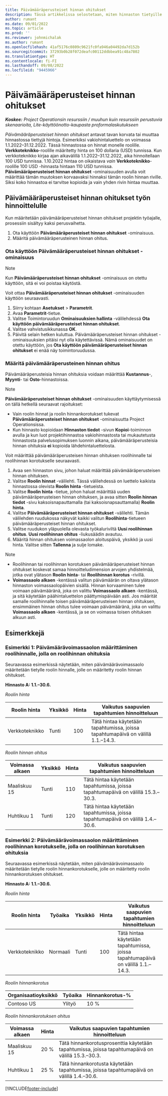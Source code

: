 ```yaml
---
title: Päivämääräperusteiset hinnan ohitukset
description: Tässä artikkelissa selostetaan, miten hinnaston tietyille hinnoille määritetään korvaavat hinnat.
author: rumant
ms.date: 09/01/2022
ms.topic: article
ms.prod: ''
ms.reviewer: johnmichalak
ms.author: rumant
ms.openlocfilehash: 41af5176c0809c9621fc0fa946a04492da7d152b
ms.sourcegitcommit: 37293b0b28f072deafc00112ddbbea91c48a7802
ms.translationtype: HT
ms.contentlocale: fi-FI
ms.lasthandoff: 09/08/2022
ms.locfileid: "9445966"
---
```

# <a name="date-effective-price-overrides"></a>Päivämääräperusteiset hinnan ohitukset 

_**Koskee:** Project Operationsin resurssiin / muuhun kuin resurssiin perustuvia skenaarioita, Lite-käyttöönotto-kaupasta proformalaskutukseen_

*Päivämääräperusteiset hinnan ohitukset* antavat tavan korvata tai muuttaa hinnastossa tiettyjä hintoja. Esimerkiksi vakiohintaluettelo on voimassa 1.1.2022–31.12.2022. Tässä hinnastossa on hinnat monelle roolille. **Verkkoteknikko**-roolille määritetty hinta on 100 dollaria (USD) tunnissa. Kun verkkoteknikko kirjaa ajan aikavälillä 1.1.2022–31.12.2022, aika hinnoitellaan 100 USD tunnissa. 1.10.2022 hintaa on oikaistava *vain* **Verkkoteknikko**-roolille 100 USD -hinnasta hintaan 110 USD tunnissa. **Päivämääräperusteiset hinnan ohitukset** -ominaisuuden avulla voit määrittää tämän muutoksen korvaavaksi hinnaksi tämän roolin hinnan riville. Siksi koko hinnastoa ei tarvitse kopioida ja vain yhden rivin hintaa muuttaa.

## <a name="date-effective-price-overrides-for-labor-pricing"></a>Päivämääräperusteiset hinnan ohitukset työn hinnoittelulle

Kun määritetään päivämääräperusteiset hinnan ohitukset projektin työajalle, prosessiin sisältyy kaksi perusvaihetta.

1. Ota käyttöön **Päivämääräperusteiset hinnan ohitukset** -ominaisuus.
1. Määritä päivämääräperusteinen hinnan ohitus.

### <a name="enable-the-date-effective-price-overrides-feature"></a>Ota käyttöön Päivämääräperusteiset hinnan ohitukset -ominaisuus

> [!NOTE]
> Kun **Päivämääräperusteiset hinnan ohitukset** -ominaisuus on otettu käyttöön, sitä ei voi poistaa käytöstä.

Voit ottaa **Päivämääräperusteiset hinnan ohitukset** -ominaisuuden käyttöön seuraavasti.

1. Siirry kohtaan **Asetukset** \> **Parametrit**.
1. Avaa **Parametrit**-tietue.
1. Valitse Toimintoruudun **Ominaisuuksien hallinta** -välilehdessä **Ota käyttöön päivämääräperusteiset hinnan ohitukset**.
1. Valitse vahvistusikkunassa **OK**.
1. Päivitä selain hetken kuluttua. Päivämääräperusteiset hinnan ohitukset -ominaisuuksien pitäisi nyt olla käytettävissä. Nämä ominaisuudet on otettu käyttöön, jos **Ota käyttöön päivämääräperusteiset hinnan ohitukset** ei enää näy toimintoruudussa.

### <a name="set-up-a-date-effective-price-override"></a>Määritä päivämääräperusteinen hinnan ohitus

Päivämääräperusteisia hinnan ohituksia voidaan määrittää **Kustannus**-, **Myynti**- tai **Osto**-hinnastoissa.

> [!NOTE]
>**Päivämääräperusteiset hinnan ohitukset** -ominaisuuden käyttäytymisessä on tällä hetkellä seuraavat rajoitukset:
>
> - Vain roolin hinnat ja roolin hinnankorotukset tukevat **Päivämääräperusteiset hinnan ohitukset** -ominaisuutta Project Operationsissa.
> - Kun hinnasto kopioidaan **Hinnaston tiedot** -sivun **Kopioi**-toiminnon avulla ja kun luot projektihinnastoa vakiohinnastosta tai mukautetusta hinnastosta palvelusopimuksen luonnin aikana, päivämääräperusteisia hinnan ohituksia **ei** kopioida lähdehintaluettelosta.

Voit määrittää päivämääräperusteisen hinnan ohituksen roolihinnalle tai roolihinnan korotukselle seuraavasti.

1. Avaa sen hinnaston sivu, johon haluat määrittää päivämääräperusteisen hinnan ohituksen.
1. Valitse **Roolin hinnat** -välilehti. Tässä välilehdessä on luettelo kaikista hinnastossa olevista **Roolin hinta** -tietueista.
1. Valitse **Roolin hinta** -tietue, johon haluat määrittää uuden päivämääräperusteisen hinnan ohituksen, ja avaa sitten **Roolin hinnan tiedot** -sivu kaksoisnapauttamalla (tai kaksoisnapsauttamalla) **Roolin hinta**.
1. Valitse **Päivämääräperusteiset hinnan ohitukset** -välilehti. Tämän välilehden ruudukossa näkyvät kaikki valitun **Roolihinta**-tietueen päivämääräperusteiset hinnan ohitukset.
1. Valitse ruudukon yläpuolella olevasta työkaluriviltä **Uusi roolihinnan ohitus**. **Uusi roolihinnan ohitus** -liukusäädin avautuu.
1. Määritä hinnan ohituksen voimassaolon aloituspäivä, yksikkö ja uusi hinta. Valitse sitten **Tallenna** ja sulje lomake.

> [!NOTE]
> - Roolihinnan tai roolihinnan korotuksen päivämääräperusteiset hinnan ohitukset koskevat samaa hinnoitteludimension arvojen yhdistelmää, jotka ovat ylätason **Roolin hinta**- tai **Roolihinnan korotus** -rivillä.
> - **Voimassaolo alkaen** -kentässä valitun päivämäärän on oltava ylätason hinnaston voimassaolopäivien sisällä. Hinnan korvaaminen tulee voimaan päivämääränä, joka on valittu **Voimassaolo alkaen** -kentässä, ja sitä käytetään päähintaluettelon päättymispäivään asti. Jos määrität samalle roolihinnalle toisen päivämääräperusteisen hinnan ohituksen, ensimmäinen hinnan ohitus tulee voimaan päivämääränä, joka on valittu **Voimassaolo alkaen** -kentässä, ja se on voimassa toisen ohituksen alkuun asti.

## <a name="examples"></a>Esimerkkejä

### <a name="example-1-determining-date-effectivity-for-a-role-price-that-has-role-price-overrides"></a>Esimerkki 1: Päivämäärävoimassaolon määrittäminen roolihinnalle, jolla on roolihinnan ohituksia

Seuraavassa esimerkissä näytetään, miten päivämäärävoimassaolo määritetään tietylle roolin hinnalle, jolle on määritetty roolin hinnan ohitukset.

**Hinnasto A: 1.1.–30.6.**

*Roolin hinta*

| Roolin hinta | Yksikkö | Hinta | Vaikutus saapuvien tapahtumien hinnoitteluun |
|---|---|---|---|
| Verkkoteknikko | Tunti | 100 | Tätä hintaa käytetään tapahtumissa, joissa tapahtumapäivä on välillä 1.1.–14.3. |

*Roolin hinnan ohitus*

| Voimassa alkaen | Yksikkö | Hinta | Vaikutus saapuvien tapahtumien hinnoitteluun |
|---|---|---|---|
| Maaliskuu 15 | Tunti | 110 | Tätä hintaa käytetään tapahtumissa, joissa tapahtumapäivä on välillä 15.3.–30.3. |
| Huhtikuu 1 | Tunti | 120 | Tätä hintaa käytetään tapahtumissa, joissa tapahtumapäivä on välillä 1.4.–30.6. |

### <a name="example-2-determining-date-effectivity-for-a-role-price-markup-that-has-role-price-markup-overrides"></a>Esimerkki 2: Päivämäärävoimassaolon määrittäminen roolihinnan korotukselle, jolla on roolihinnan korotuksen ohituksia

Seuraavassa esimerkissä näytetään, miten päivämäärävoimassaolo määritetään tietylle roolin hinnankorotukselle, jolle on määritetty roolin hinnankorotuksen ohitukset.

**Hinnasto A: 1.1.–30.6.**

*Roolin hinta*

| Roolin hinta | Työaika | Yksikkö | Hinta | Vaikutus saapuvien tapahtumien hinnoitteluun |
|---|---|---|---|---|
| Verkkoteknikko | Normaali | Tunti | 100 | Tätä hintaa käytetään tapahtumissa, joissa tapahtumapäivä on välillä 1.1.–14.3. |

*Roolin hinnankorotus*

| Organisaatioyksikkö | Työaika | Hinnankorotus-% |
|---|---|---|
| Contoso US | Ylityö | 10 % |

*Roolin hinnankorotuksen ohitus*

| Voimassa alkaen | Hinta | Vaikutus saapuvien tapahtumien hinnoitteluun |
|---|---|---|
| Maaliskuu 15 | 20 % | Tätä hinnankorotusprosenttia käytetään tapahtumissa, joissa tapahtumapäivä on välillä 15.3.–30.3. |
| Huhtikuu 1 | 25 % | Tätä hinnankorotusta käytetään tapahtumissa, joissa tapahtumapäivä on välillä 1.4.–30.6. |

[!INCLUDE[footer-include](../includes/footer-banner.md)]
